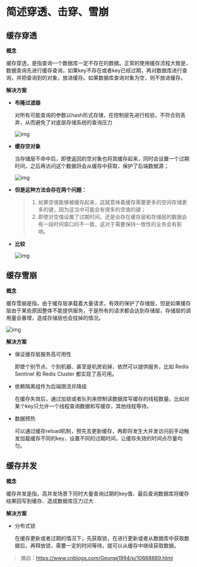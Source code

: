 # 简述穿透、击穿、雪崩

## 缓存穿透

**概念**

缓存穿透，是指查询一个数据库一定不存在的数据。正常的使用缓存流程大致是，数据查询先进行缓存查询，如果key不存在或者key已经过期，再对数据库进行查询，并把查询到的对象，放进缓存。如果数据库查询对象为空，则不放进缓存。

**解决方案**

- **布隆过滤器**

  对所有可能查询的参数以hash形式存储，在控制层先进行校验，不符合则丢弃，从而避免了对底层存储系统的查询压力
  
  ![img](D:%5CResources%5Clearning-notes%5CRedis%5Cimages%5C007FyU7Tgy1g1uzmo1u6ij30a00ayjri.jpg)

- **缓存空对象**

  当存储层不命中后，即使返回的空对象也将其缓存起来，同时会设置一个过期时间，之后再访问这个数据将会从缓存中获取，保护了后端数据源；
  
  ![img](D:%5CResources%5Clearning-notes%5CRedis%5Cimages%5C007FyU7Tgy1g1uzoeoa6dj308i0a174b.jpg)

- **但是这种方法会存在两个问题：**

  > 1. 如果空值能够被缓存起来，这就意味着缓存需要更多的空间存储更多的键，因为这当中可能会有很多的空值的键；
  > 2. 即使对空值设置了过期时间，还是会存在缓存层和存储层的数据会有一段时间窗口的不一致，这对于需要保持一致性的业务会有影响。

- **比较**

  ![img](D:%5CResources%5Clearning-notes%5CRedis%5Cimages%5C007FyU7Tgy1g1uzn7au5cj30hi05w74s.jpg)

## 缓存雪崩

**概念**

缓存雪崩是指，由于缓存层承载着大量请求，有效的保护了存储层，但是如果缓存层由于某些原因整体不能提供服务，于是所有的请求都会达到存储层，存储层的调用量会暴增，造成存储层也会挂掉的情况。

![img](D:%5CResources%5Clearning-notes%5CRedis%5Cimages%5C007FyU7Tgy1g1uzuwifjbj30ho0apglx.jpg)

**解决方案**

- 保证缓存层服务高可用性

  即使个别节点、个别机器、甚至是机房宕掉，依然可以提供服务，比如 Redis Sentinel 和 Redis Cluster 都实现了高可用。 

- 依赖隔离组件为后端限流并降级

  在缓存失效后，通过加锁或者队列来控制读数据库写缓存的线程数量。比如对某个key只允许一个线程查询数据和写缓存，其他线程等待。

- 数据预热

  可以通过缓存reload机制，预先去更新缓存，再即将发生大并发访问前手动触发加载缓存不同的key，设置不同的过期时间，让缓存失效的时间点尽量均匀。

## 缓存并发

**概念**

缓存并发是指，高并发场景下同时大量查询过期的key值、最后查询数据库将缓存结果回写到缓存、造成数据库压力过大

**解决方案**

- 分布式锁

  在缓存更新或者过期的情况下，先获取锁，在进行更新或者从数据库中获取数据后，再释放锁，需要一定的时间等待，就可以从缓存中继续获取数据。



> 摘自：https://www.cnblogs.com/George1994/p/10668889.html

